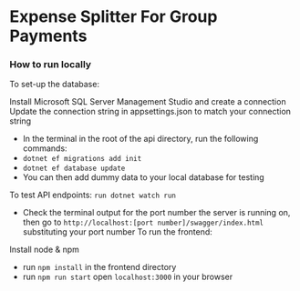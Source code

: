 # Expense Splitter For Group Payments
### How to run locally
To set-up the database:

Install Microsoft SQL Server Management Studio and create a connection
Update the connection string in appsettings.json to match your connection string
* In the terminal in the root of the api directory, run the following commands:
* `dotnet ef migrations add init`
* `dotnet ef database update`
* You can then add dummy data to your local database for testing

To test API endpoints:
`run dotnet watch run`
* Check the terminal output for the port number the server is running on, then go to `http://localhost:[port number]/swagger/index.html` substituting your port number
To run the frontend:

Install node & npm
* run `npm install` in the frontend directory
* run `npm run start`
open `localhost:3000` in your browser
